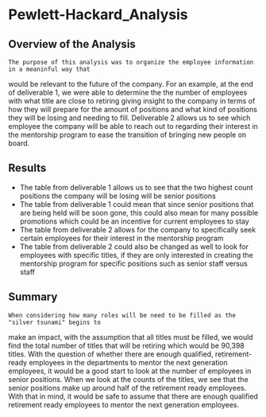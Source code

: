 # Pewlett-Hackard_Analysis

## Overview of the Analysis
	The purpose of this analysis was to organize the employee information in a meaninful way that
would be relevant to the future of the company. For an example, at the end of deliverable 1, we were
able to determine the the number of employees with what title are close to retiring giving insight to
the company in terms of how they will prepare for the amount of positions and what kind of positions
they will be losing and needing to fill. Deliverable 2 allows us to see which employee the company will
be able to reach out to regarding their interest in the mentorship program to ease the transition of
bringing new people on board.

## Results
- The table from deliverable 1 allows us to see that the two highest count positions the company will
be losing will be senior positions
- The table from deliverable 1 could mean that since senior positions that are being held will be soon
gone, this could also mean for many possible promotions which could be an incentive for current
employees to stay
- The table from deliverable 2 allows for the company to specifically seek certain employees for their
interest in the mentorship program
- The table from deliverable 2 could also be changed as well to look for employees with specific titles,
if they are only interested in creating the mentorship program for specific positions such as senior staff
versus staff

## Summary
	When considering how many roles will be need to be filled as the "silver tsunami" begins to
make an impact, with the assumption that all titles must be filled, we would find the total number
of titles that will be retiring which would be 90,398 titles.
	With the question of whether there are enough qualified, retirement-ready employees in the
departments to mentor the next generation employees, it would be a good start to look at the number
of employees in senior positions. When we look at the counts of the titles, we see that the senior
positions make up around half of the retirement ready employees. With that in mind, it would be safe
to assume that there are enough qualified retirement ready employees to mentor the next generation
employees. 	